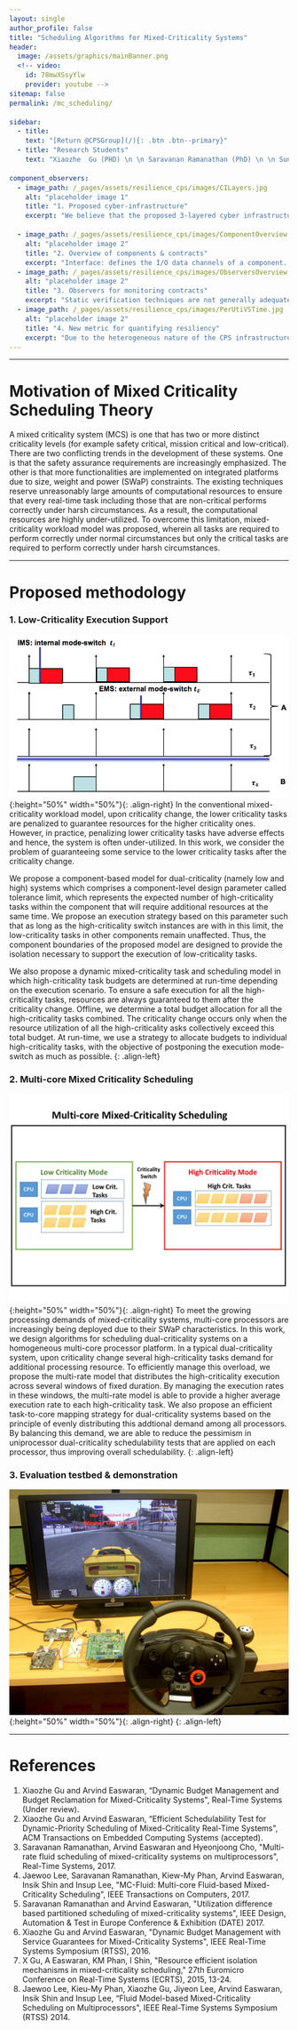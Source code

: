 ```yaml
---
layout: single
author_profile: false
title: "Scheduling Algorithms for Mixed-Criticality Systems"
header:
  image: /assets/graphics/mainBanner.png
  <!-- video:
    id: 78mwXSsyYlw
    provider: youtube -->
sitemap: false
permalink: /mc_scheduling/

sidebar:
  - title:
    text: "[Return @CPSGroup](/){: .btn .btn--primary}"
  - title: "Research Students"
    text: "Xiaozhe  Gu (PHD) \n \n Saravanan Ramanathan (PhD) \n \n Sundar Vijayakumar (PhD)"
    
component_observers:
  - image_path: /_pages/assets/resilience_cps/images/CILayers.jpg
    alt: "placeholder image 1"
    title: "1. Proposed cyber-infrastructure"
    excerpt: "We believe that the proposed 3-layered cyber infrastructure with cross-layer communication is the first approach that tightly couples resiliency with the self-awareness attribute of Industry 4.0. The physical layer comprises physical components such as sensors, actuators, controllers and communication hardware. The platform layer embodies computational and communicational platforms such as operating systems and network managers. The application layer accommodates the software components which describe the behavior of an application. E.g., product sorting on an assembly line."
    
  - image_path: /_pages/assets/resilience_cps/images/ComponentOverview.jpg
    alt: "placeholder image 2"
    title: "2. Overview of components & contracts"
    excerpt: "Interface: defines the I/O data channels of a component. Data is consumed through input interface, processed by the component, and output data is produced. Each component has only one interface. Behaviors: It is possible to describe multiple behaviors of the component. Each behavior is associated with a QoS. At runtime, the resilience manager select the behavior of the component. Contracts: A contract specifies assumptions on the behavior of the environment & guarantees about the behavior of the component. At runtime, the resilience manager can switch between contracts to react to the disturbances in the system. Resilience manager: Detect faults (using Observers) and decides (control logic) how best to react (response strategy)."
  - image_path: /_pages/assets/resilience_cps/images/ObserversOverview.jpg
    alt: "placeholder image 2"
    title: "3. Observers for monitoring contracts"
    excerpt: "Static verification techniques are not generally adequate to validate whether or not the system meets the requirements (satisfies the contracts). This may be because some of the requirements can only be decided with the data available at runtime (e.g., a sensor producing invalid data). As an alternative, system requirements can be monitored at runtime using observers. In our approach, observers are expressed using computational models such as finite state machine, timed automaton or hybrid automata."
  - image_path: /_pages/assets/resilience_cps/images/PerUtiVSTime.jpg
    alt: "placeholder image 2"
    title: "4. New metric for quantifying resiliency"
    excerpt: "Due to the heterogeneous nature of the CPS infrastructure a multi-dimensional metric is required to quantitatively assess the resiliency of the system. The challenge is to develop a sensible abstraction across layers, while respecting the richness of the cyber-infrastructure. We discuss the abstractions that enable us to reason about the performance and resiliency of a system. The abstract metric involves (1) Availability, (2) Demand, (3) Utilisation, (4) Performance, and (5) Resilience."
---
```


******

# Motivation of Mixed Criticality Scheduling Theory
A mixed criticality system (MCS) is one that has two or more distinct criticality levels (for example safety critical, mission critical and low-critical). There are two conflicting trends in the development of these systems. One is that the safety assurance requirements are increasingly emphasized. The other is that more functionalities are implemented on integrated platforms due to size, weight and power (SWaP) constraints. The existing techniques reserve unreasonably large amounts of computational resources to ensure that every real-time task including those that are non-critical performs correctly under harsh circumstances. As a result, the computational resources are highly under-utilized. To overcome this limitation, mixed-criticality workload model was proposed, wherein all tasks are required to perform correctly under normal circumstances but only the critical tasks are required to perform correctly under harsh circumstances.

****** 

# Proposed methodology

### 1. Low-Criticality Execution Support
![image-left](/_pages/assets/mc_scheduling/images/IMS.png){:height="50%" width="50%"}{: .align-right}
In the conventional mixed-criticality workload model, upon criticality change, the lower criticality tasks are penalized to guarantee resources for the higher criticality ones. However, in practice, penalizing lower criticality tasks have adverse effects and hence, the system is often under-utilized. In this work, we consider the problem of guaranteeing some service to the lower criticality tasks after the criticality change.

We propose a component-based model for dual-criticality (namely low and high) systems which comprises a component-level design parameter called tolerance limit, which represents the expected number of high-criticality tasks within the component that will require additional resources at the same time. We propose an execution strategy based on this parameter such that as long as the high-criticality switch instances are with in this limit, the low-criticality tasks in other components remain unaffected. Thus, the component boundaries of the proposed model are designed to provide the isolation necessary to support the execution of low-criticality tasks.

We also propose a dynamic mixed-criticality task and scheduling model in which high-criticality task budgets are determined at run-time depending on the execution scenario. To ensure a safe execution for all the high-criticality tasks, resources are always guaranteed to them after the criticality change. Offline, we determine a total budget allocation for all the high-criticality tasks combined. The criticality change occurs only when the resource utilization of all the high-criticality asks collectively exceed this total budget. At run-time, we use a strategy to allocate budgets to individual high-criticality tasks, with the objective of postponing the execution mode-switch as much as possible.
{: .align-left}

### 2. Multi-core Mixed Criticality Scheduling
![image-left](/_pages/assets/mc_scheduling/images/multicore_mc.jpg){:height="50%" width="50%"}{: .align-right}
To meet the growing processing demands of mixed-criticality systems, multi-core processors are increasingly being deployed due to their SWaP characteristics. In this work, we design algorithms for scheduling dual-criticality systems on a homogeneous multi-core processor platform.  In a typical dual-criticality system, upon criticality change several high-criticality tasks demand for additional processing resource. To efficiently manage this overload, we propose the multi-rate model that distributes the high-criticality execution across several windows of fixed duration. By managing the execution rates in these windows, the multi-rate model is able to provide a higher average execution rate to each high-criticality task. We also propose an efficient task-to-core mapping strategy for dual-criticality systems based on the principle of evenly distributing this addtional demand among all processors. By balancing this demand, we are able to reduce the pessimism in uniprocessor dual-criticality schedulability tests that are applied on each processor, thus improving overall schedulability.
{: .align-left}

### 3. Evaluation testbed & demonstration

![image-left](/_pages/assets/mc_scheduling/images/torcs_simulator.JPG){:height="50%" width="50%"}{: .align-right}
{: .align-left}

******

# References
<ol>
<li>  Xiaozhe Gu and Arvind Easwaran, “Dynamic Budget Management and Budget Reclamation for Mixed-Criticality Systems", Real-Time Systems (Under review).</li>
<li> Xiaozhe Gu and Arvind Easwaran, “Efficient Schedulability Test for Dynamic-Priority Scheduling of Mixed-Criticality Real-Time Systems", ACM Transactions on Embedded Computing Systems (accepted).</li>
<li> Saravanan Ramanathan, Arvind Easwaran and Hyeonjoong Cho, "Multi-rate fluid scheduling of mixed-criticality systems on multiprocessors", Real-Time Systems, 2017.</li>
<li> Jaewoo Lee, Saravanan Ramanathan, Kiew-My Phan, Arvind Easwaran, Insik Shin and Insup Lee, "MC-Fluid: Multi-core Fluid-based Mixed-Criticality Scheduling", IEEE Transactions on Computers, 2017.</li>
<li> Saravanan Ramanathan and Arvind Easwaran, "Utilization difference based partitioned scheduling of mixed-criticality systems", IEEE Design, Automation & Test in Europe Conference & Exhibition (DATE) 2017.</li>
<li> Xiaozhe Gu and Arvind Easwaran, "Dynamic Budget Management with Service Guarantees for Mixed-Criticality Systems", IEEE Real-Time Systems Symposium (RTSS), 2016.</li>
<li>X Gu, A Easwaran, KM Phan, I Shin, "Resource efficient isolation mechanisms in mixed-criticality scheduling,"  27th  Euromicro Conference on Real-Time Systems (ECRTS), 2015, 13-24.</li>
<li> Jaewoo Lee, Kieu-My Phan, Xiaozhe Gu, Jiyeon Lee, Arvind Easwaran, Insik Shin and Insup Lee, “Fluid Model-based Mixed-Criticality Scheduling on Multiprocessors", IEEE Real-Time Systems Symposium (RTSS) 2014.</li>
</ol>
